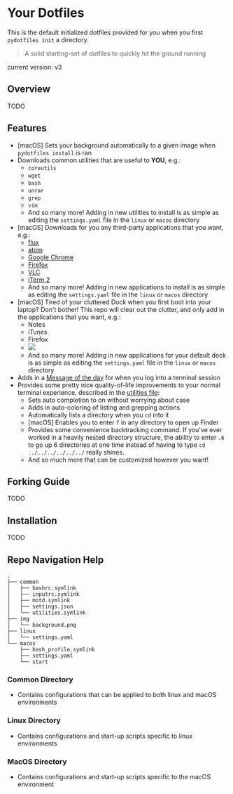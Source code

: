 # Your Dotfiles
This is the default initialized dotfiles provided for you
when you first `pydotfiles init` a directory.

> A solid starting-set of dotfiles to quickly hit the ground
  running

current version: v3

## Overview
TODO

## Features
- [macOS] Sets your background automatically to a given image
  when `pydotfiles install` is ran
- Downloads common utilities that are useful to **YOU**, e.g.:
  - `coreutils`
  - `wget`
  - `bash`
  - `unrar`
  - `grep`
  - `vim`
  - And so many more! Adding in new utilities to install is as
    simple as editing the `settings.yaml` file in the `linux`
    or `macos` directory
- [macOS] Downloads for you any third-party applications that
  you want, e.g.:
  - [flux](#TODO)
  - [atom](#TODO)
  - [Google Chrome](#TODO)
  - [Firefox](#TODO)
  - [VLC](#TODO)
  - [iTerm 2](#TODO)
  - And so many more! Adding in new applications to install is as
    simple as editing the `settings.yaml` file in the `linux`
    or `macos` directory
- [macOS] Tired of your cluttered Dock when you first boot into
  your laptop? Don't bother! This repo will clear out the clutter,
  and only add in the applications that you want, e.g.:
  - Notes
  - iTunes
  - Firefox
  - ![](#TODO-add-in-before-after-image-of-dock)
  - And so many more! Adding in new applications for your default dock
    is as simple as editing the `settings.yaml` file in the `linux`
    or `macos` directory
- Adds in a [Message of the day](#TODO) for when you log into a terminal
  session
- Provides some pretty nice quality-of-life improvements to your normal
  terminal experience, described in the [utilities file](#TODO):
  - Sets auto completion to on without worrying about case
  - Adds in auto-coloring of listing and grepping actions
  - Automatically lists a directory when you `cd` into it
  - [macOS] Enables you to enter `f` in any directory to open up Finder
  - Provides some convenience backtracking command. If you've ever
    worked in a heavily nested directory structure, the ability to
    enter `.6` to go up 6 directories at one time instead of having
    to type `cd ../../../../../../` really shines.
  - And so much more that can be customized however you want!

## Forking Guide
TODO

## Installation
TODO

## Repo Navigation Help
```
.
├── common
│   ├── bashrc.symlink
│   ├── inputrc.symlink
│   ├── motd.symlink
│   ├── settings.json
│   └── utilities.symlink
├── img
│   └── background.png
├── linux
│   └── settings.yaml
└── macos
    ├── bash_profile.symlink
    ├── settings.yaml
    └── start
```

### Common Directory
- Contains configurations that can be applied to both linux
  and macOS environments

### Linux Directory
- Contains configurations and start-up scripts specific to
  linux environments

### MacOS Directory
- Contains configurations and start-up scripts specific to
  the macOS environment
